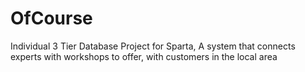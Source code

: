 # OfCourse
Individual 3 Tier Database Project for Sparta, A system that connects experts with workshops to offer, with customers in the local area
